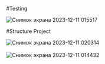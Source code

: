 #Testing

![Снимок экрана 2023-12-11 015517](https://github.com/CeriiZedF/PM-P12/assets/60105990/dca323b9-6eff-44ff-aeeb-6c1892750b61)<br/>

#Structure Project

![Снимок экрана 2023-12-11 020314](https://github.com/CeriiZedF/PM-P12/assets/60105990/13616f05-b773-484d-9075-7a23a5f9f956)<br/>
<br/>
![Снимок экрана 2023-12-11 014432](https://github.com/CeriiZedF/PM-P12/assets/60105990/ed336b5a-0f0d-401d-a447-af073dda9aa8)<br/>

